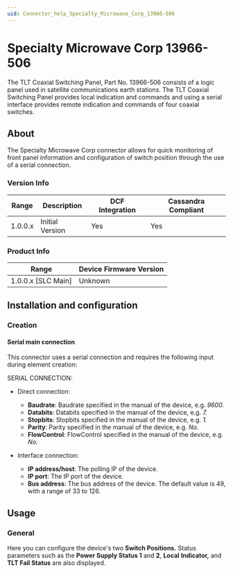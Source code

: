```yaml
---
uid: Connector_help_Specialty_Microwave_Corp_13966-506
---
```


# Specialty Microwave Corp 13966-506

The TLT Coaxial Switching Panel, Part No. 13966-506 consists of a logic panel used in satellite communications earth stations. The TLT Coaxial Switching Panel provides local indication and commands and using a serial interface provides remote indication and commands of four coaxial switches.

## About

The Specialty Microwave Corp connector allows for quick monitoring of front panel information and configuration of switch position through the use of a serial connection.

### Version Info

| **Range** | **Description** | **DCF Integration** | **Cassandra Compliant** |
|------------------|-----------------|---------------------|-------------------------|
| 1.0.0.x          | Initial Version | Yes                 | Yes                     |

### Product Info

| **Range**     | **Device Firmware Version** |
|----------------------|-----------------------------|
| 1.0.0.x \[SLC Main\] | Unknown                     |

## Installation and configuration

### Creation

#### Serial main connection

This connector uses a serial connection and requires the following input during element creation:

SERIAL CONNECTION:

- Direct connection:

  - **Baudrate**: Baudrate specified in the manual of the device, e.g. *9600.*
  - **Databits**: Databits specified in the manual of the device, e.g. *7.*
  - **Stopbits**: Stopbits specified in the manual of the device, e.g. *1.*
  - **Parity**: Parity specified in the manual of the device, e.g. *No.*
  - **FlowControl**: FlowControl specified in the manual of the device, e.g. *No.*

- Interface connection:

  - **IP address/host**: The polling IP of the device.
  - **IP port**: The IP port of the device.
  - **Bus address**: The bus address of the device. The default value is 49, with a range of 33 to 126.

## Usage

### General

Here you can configure the device's two **Switch Positions.** Status parameters such as the **Power Supply Status 1** and **2**, **Local** **Indicator,** and **TLT Fail Status** are also displayed.
